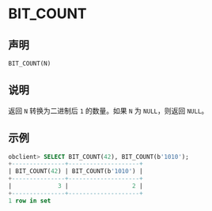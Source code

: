 # BIT_COUNT

## 声明

```sql
BIT_COUNT(N)
```

## 说明

返回 `N` 转换为二进制后 `1` 的数量。如果 `N` 为 `NULL`，则返回 `NULL`。

## 示例

```sql
obclient> SELECT BIT_COUNT(42), BIT_COUNT(b'1010');
+---------------+--------------------+
| BIT_COUNT(42) | BIT_COUNT(b'1010') |
+---------------+--------------------+
|             3 |                  2 |
+---------------+--------------------+
1 row in set 
```
